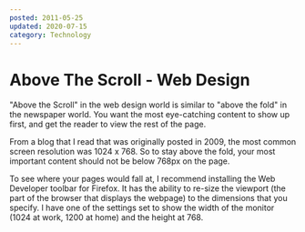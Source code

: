```yaml
---
posted: 2011-05-25
updated: 2020-07-15
category: Technology
---
```

# Above The Scroll - Web Design

"Above the Scroll" in the web design world is similar to "above the fold" in the newspaper world. You want the most eye-catching content to show up first, and get the reader to view the rest of the page. 

From a blog that I read that was originally posted in 2009, the most common screen resolution was 1024 x 768. So to stay above the fold, your most important content should not be below 768px on the page. 

To see where your pages would fall at, I recommend installing the Web Developer toolbar for Firefox. It has the ability to re-size the viewport (the part of the browser that displays the webpage) to the dimensions that you specify. I have one of the settings set to show the width of the monitor (1024 at work, 1200 at home) and the height at 768.

